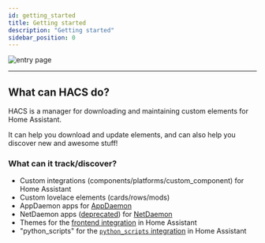 ```yaml
---
id: getting_started
title: Getting started
description: "Getting started"
sidebar_position: 0
---
```


![entry page](/img/panel/entry.png)

---

## What can HACS do?

HACS is a manager for downloading and maintaining custom elements for Home Assistant.

It can help you download and update elements, and can also help you discover new and awesome stuff!

### What can it track/discover?

- Custom integrations (components/platforms/custom_component) for Home Assistant
- Custom lovelace elements (cards/rows/mods)
- AppDaemon apps for [AppDaemon](https://appdaemon.readthedocs.io/en/latest/)
- NetDaemon apps ([deprecated](/documentation/categories/netdaemon_apps#deprecation-notice)) for [NetDaemon](https://netdaemon.xyz/)
- Themes for the [frontend integration](https://www.home-assistant.io/components/frontend/) in Home Assistant
- "python_scripts" for the [`python_scripts` integration](https://www.home-assistant.io/components/python_script/) in Home Assistant
